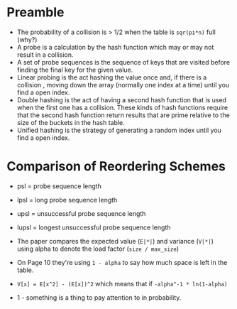 # Preamble

* The probability of a collision is > 1/2 when the table is `sqr(pi*n)` full
(why?)
* A probe is a calculation by the hash function which may or may not result in
a collision.
* A set of probe sequences is the sequence of keys that are visited before
finding the final key for the given value.
* Linear probing is the act hashing the value once and, if there is a collision
, moving down the array (normally one index at a time) until you find a open
index.
* Double hashing is the act of having a second hash function that is used when
the first one has a collision. These kinds of hash functions require that the
second hash function return results that are prime relative to the size of
the buckets in the hash table.
* Unified hashing is the strategy of generating a random index until you find
a open index.

# Comparison of Reordering Schemes
* psl = probe sequence length
* lpsl = long probe sequence length
* upsl = unsuccessful probe sequence length
* lupsl = longest unsuccessful probe sequence length
* The paper compares the expected value (`E|*|`) and variance (`V|*|`) using 
alpha to denote the load factor (`size / max_size`) 

* On Page 10 they're using `1 - alpha` to say how much space is left in the
table.
* `V[x] = E[x^2] - (E[x])^2` which means that if `-alpha^-1 * ln(1-alpha)`
* 1 - something is a thing to pay attention to in probability.

